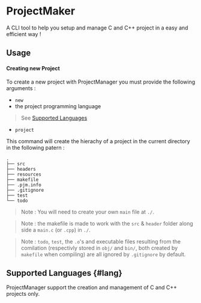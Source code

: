 # ProjectMaker
A CLI tool to help you setup and manage C and C++ project in a easy and efficient way !

## Usage
#### Creating new Project

To create a new project with ProjectManager you must provide the following arguments :
- `new` 
- the project programming language
> See [Supported Languages](#lang)
- `project`

This command will create the hierachy of a project in the current directory in the following patern :

```
.
├── src
├── headers
├── resources
├── makefile
├── .pjm.info
├── .gitignore 
├── test
└── todo
```

> Note : You will need to create your own `main` file at `./`.

> Note : the makefile is made to work with the `src` & `header` folder along side a `main.c` (or `.cpp`) in `./`.

> Note : `todo`, `test`, the `.o`'s and executable files resulting from the comilation (respectivly stored in `obj/` and `bin/`, both created by `makefile` when compiling) are all ignored by `.gitignore` by default.

## Supported Languages {#lang}
 
ProjectManager support the creation and management of C and C++ projects only.